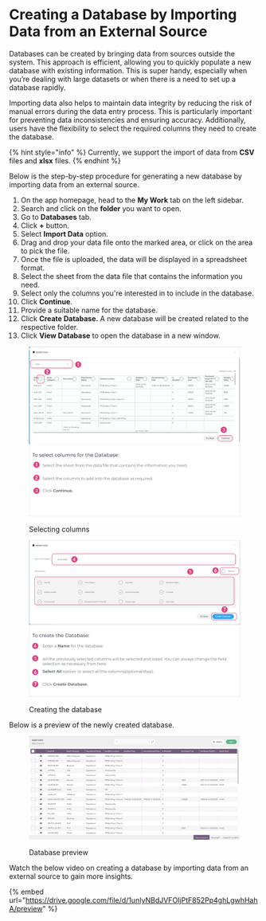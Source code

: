 # Creating a Database by Importing Data from an External Source

Databases can be created by bringing data from sources outside the system. This approach is efficient, allowing you to quickly populate a new database with existing information. This is super handy, especially when you’re dealing with large datasets or when there is a need to set up a database rapidly.

Importing data also helps to maintain data integrity by reducing the risk of manual errors during the data entry process. This is particularly important for preventing data inconsistencies and ensuring accuracy. Additionally, users have the flexibility to select the required columns they need to create the database.



{% hint style="info" %}
Currently, we support the import of data from **CSV** files and **xlsx** files.
{% endhint %}

Below is the step-by-step procedure for generating a new database by importing data from an external source.

1. On the app homepage, head to the **My Work** tab on the left sidebar.
2. Search and click on the **folder** you want to open.
3. Go to **Databases** tab.
4. Click **+** button.
5. Select **Import Data** option.
6. Drag and drop your data file onto the marked area, or click on the area to pick the file.
7. Once the file is uploaded, the data will be displayed in a spreadsheet format.
8. Select the sheet from the data file that contains the information you need.
9. Select only the columns you're interested in to include in the database.
10. Click **Continue**.
11. Provide a suitable name for the database.
12. Click **Create Database.** A new database will be created related to the respective folder.
13. Click **View Database** to open the database in a new window.

<figure><img src="../../.gitbook/assets/LC_Create_DB_by_importingData_s8_1.png" alt=""><figcaption><p>Selecting columns</p></figcaption></figure>

<figure><img src="../../.gitbook/assets/LC_Create_DB_by_importingData_s9_1.png" alt=""><figcaption><p>Creating the database</p></figcaption></figure>

Below is a preview of the newly created database.

<figure><img src="../../.gitbook/assets/LC_Create_DB_by_importingData_s10 (1).png" alt=""><figcaption><p>Database preview</p></figcaption></figure>

Watch the below video on creating a database by importing data from an external source to gain more insights.

{% embed url="https://drive.google.com/file/d/1unIyNBdJVFOIjPtF852Pp4ghLgwhHahA/preview" %}
